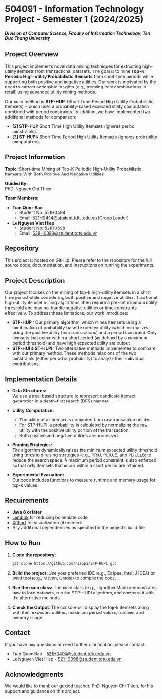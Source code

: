 # 504091 - Information Technology Project - Semester 1 (2024/2025)
###### _**_Division of Computer Science, Faculty of Information Technology, Ton Duc Thang University_**_

## Project Overview

This project implements novel data mining techniques for extracting high-utility itemsets from transactional datasets. The goal is to mine **Top-K Periodic High-utility Probabilistic Itemsets** from short-time periods while supporting both positive and negative utilities. Our work is motivated by the need to extract actionable insights (e.g., trending item combinations in retail) using advanced utility mining methods.

Our main method is **STP-HUPI** (Short Time Period High Utility Probabilistic Itemsets) – which uses a probability-based expected utility computation combined with period constraints. In addition, we have implemented two additional methods for comparison:
- **[2] STP-HUI:** Short Time High Utility Itemsets (ignores period constraints).
- **[3] ST-HUPI:** Short Time Period High Utility Itemsets (ignores probability computation).


## Project Information

**Topic:** Short-time Mining of Top-K Periodic High-Utility Probabilistic Itemsets With Both Positive And Negative Utilities

**Guided By:**  
PhD. Nguyen Chi Thien

**Team Members:**
- **Tran Quoc Bao**
    - Student No: 521H0494
    - Email: [521H0494@student.tdtu.edu.vn](mailto:521H0494@student.tdtu.edu.vn) (Group Leader)
- **Le Nguyen Viet Hiep**
    - Student No: 521H0398
    - Email: [538H0398@student.tdtu.edu.vn](mailto:538H0398@student.tdtu.edu.vn)


## Repository

This project is hosted on GitHub. Please refer to the repository for the full source code, documentation, and instructions on running the experiments.

## Project Description

Our project focuses on the mining of top-k high-utility itemsets in a short time period while considering both positive and negative utilities. Traditional high-utility itemset mining algorithms often require a pre-set minimum utility threshold and may not handle negative utilities or time constraints effectively. To address these limitations, our work introduces:

- **STP-HUPI:** Our primary algorithm, which mines itemsets using a combination of probability-based expected utility (which normalizes using the positive utility from transactions) and a period constraint. Only itemsets that occur within a short period (as defined by a maximum period threshold) and have high expected utility are output.
- **STP-HUI & ST-HUPI:** Two alternative methods implemented to compare with our primary method. These methods relax one of the two constraints (either period or probability) to analyze their individual contributions.

## Implementation Details

- **Data Structures:**  
  We use a tree-based structure to represent candidate itemset generation in a depth-first search (DFS) manner.

- **Utility Computation:**
    - The utility of an itemset is computed from raw transaction utilities.
    - For STP-HUPI, a probability is calculated by normalizing the raw utility with the positive utility portion of the transaction.
    - Both positive and negative utilities are processed.

- **Pruning Strategies:**  
  The algorithm dynamically raises the minimum expected utility threshold using threshold raising strategies (e.g., PRIU, PLIU_E, and PLIU_LB) to reduce the search space. A maximum period constraint is also enforced so that only itemsets that occur within a short period are retained.

- **Experimental Evaluation:**  
  Our code includes functions to measure runtime and memory usage for top-k values.

## Requirements

- **Java 8 or later**
- [Lombok](https://projectlombok.org/) for reducing boilerplate code
- [XChart](https://knowm.org/open-source/xchart/) for visualization (if needed)
- Any additional dependencies as specified in the project’s build file

## How to Run

1. **Clone the repository:**

   ```bash
   git clone https://github.com/hiepp1/STP-HUPI.git
   
2. **Build the project:**
  Use your preferred IDE (e.g., Eclipse, IntelliJ IDEA) or build tool (e.g., Maven, Gradle) to compile the code.

3. **Run the main class:**
  The main class (e.g., algorithm.Main) demonstrates how to load datasets, run the STP-HUPI algorithm, and compare it with the alternative methods.

4. **Check the Output:**
  The console will display the top-k itemsets along with their expected utilities, maximum period values, runtime, and memory usage.

## Contact
  If you have any questions or need further clarification, please contact:

- Tran Quoc Bao - [521H0494@student.tdtu.edu.vn](mailto:521H0494@student.tdtu.edu.vn)
- Le Nguyen Viet Hiep - [521H0398@student.tdtu.edu.vn](mailto:521H0398@student.tdtu.edu.vn)

## Acknowledgments
  We would like to thank our guided teacher, PhD. Nguyen Chi Thien, for his support and guidance on this project.